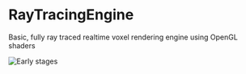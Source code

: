 # RayTracingEngine
Basic, fully ray traced realtime voxel rendering engine using OpenGL shaders

![Early stages](https://raw.githubusercontent.com/armytricks/RayTracingEngine/master/scr_untextured.png)
